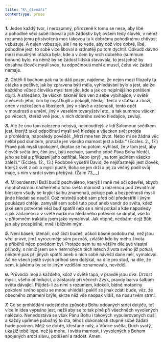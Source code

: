 ```yaml
---
title: "K\_čtenáři"
contentType: prose
---
```


<section>

**_1\._** Jeden každý tvor, i nerozumný, přirozeně k tomu se nese, aby libé a pohodlné věci sobě liboval a jich žádostiv byl; ovšem tedy člověk, v němž rozumná jemu přistvořená moc takovou tu k dobrému pohodlnému chtivost vzbuzuje. A nejen vzbuzuje, ale i na to vede, aby což více dobré, libé, pohodlné jest, to sobě více liboval a srdnatěji po tom dychtil. Odkudž dávno mezi moudrými otázka byla, kde a v čem by vrch dobrého (summum bonum) bylo, na němž by se žádost lidská stavovala, to jest jehož by dosáhna člověk myslí svou, tu odpočinouti mohl a musel, čeho víc žádati nemaje.

</section>

<section>

**_2._** Chtěli-li bychom pak na to dáti pozor, najdeme, že nejen mezi filozofy ta otázka a pečlivé, jak by zpravena býti měla, vyhledávání bylo a jest, ale že každého vůbec člověka mysl tam jde, kde a jak co nejplnějšího potěšení dojíti. A shledáno, že všickni takměř lidé ven z sebe vybíhajíce, v světě a věcech jeho, čím by mysl kojili a pokojili, hledají, tento v statku a zboží, onen v rozkošech a libostech, jiný v slávě a vzácnosti, tento opět v moudrosti a umění, jiný v veselém tovaryšství etc., a tak summou všickni po věcech, kteréž vně jsou, v nich dobrého svého hledajíce, zevlují.

</section>

<section>

**_3._** Ale že ono tam nalezeno nebývá, nejmoudřejší z lidí Šalomoun svědkem jest, kterýž také odpočinutí mysli své hledaje a všecken svět projda a prohlédna, naposledy pověděl: „Mrzí mne ten život. Nebo mi se žádná věc nelíbí pod sluncem, protože jen všecko marnost jest a bída.“ (Eccles. 2., 17.) Pravé pak mysli upokojení, doptav se ho potom, vyhlásil, že v tom jest, aby člověk světa tím, čím jest, býti nechaje, samého sobě Pána Boha hleděl, jeho se bál a přikázaní jeho ostříhal. Nebo (prý) „na tom jediném všecko záleží.“ (Eccles. 12., 13.) Podobně vyšetřil David, že nejšťastnější jest člověk, kterýž svět z očí a mysli pustě, Boha se jen drží a jej za věčný podíl svůj maje, s ním v srdci svém přebývá. (Žalm 73_._)

</section>

<section>

**_4._** Milosrdenství Boží budiž pochváleno, kterýž i mně mé oči odevřel, abych mnohotvárnou nádherného toho světa marnost a mizernou pod zevnitřním bleskem všudy se kryjící šalbu znamenati, pokoje pak a bezpečnosti mysli jinde hledati se naučil. Což místněji sobě sám před očí předestříti i jiným poukázati chtěje, zamyslil sem sobě tuto pouť aneb vandr do světa, kdež jaké sem potvorné věci buď spatřil neb se s nimi potkal a kde naposledy a jak žádaného a v světě nadarmo hledaného potěšení se doptal, vše to v přítomném traktátu jsem jako vymaloval. Jak vtipně, nedbám; dejž Bůh, jen aby prospěšně, mně i bližním mým.

</section>

<section>

**_5._** Není báseň, čtenáři, což čísti budeš, ačkoli básně podobu má, než jsou věci pravé, jimž vyrozuměje sám poznáš, zvláště kdo by mého života a příběhů něco povědom byl. Protože sem tu na větším díle své vlastní příhody, s nimiž jsem se v nemnohých těch letech života svého již potkal, některé pak při jiných spatřil aneb o nich sobě návěští dané měl, vymaloval. Ač ne všech ještě svých příhod sem dotýkal, na díle pro stud, na díle, že sem, k jakému by se to jiným vzdělání oznamovalo, nevěděl.

</section>

<section>

**_6._** Průvodčí moji a každého, kdož v světě tápá, v pravdě jsou dva: Drzost mysli, všeho ohledující, a zastaralý při věcech Zvyk, pravdy barvu šalbám světa dávající. Půjdeš-li za nimi s rozumem, kdokoli, bídné motaniny pokolení svého spolu se mnou uhlédáš; pakliť se jinak zdáti bude, věz, že obecného zmámení brýle, skrze něž vše naopak vidíš, na nosu tvém strmí.

</section>

<section>

**_7._** Co se prohlédání radostného způsobu Bohu oddaných srdcí dotýče, toť více in idea vypsáno jest, nežli aby se to tak plně při všechněch vyvolených nalézalo. Nenedostává se však Pánu Bohu i takových vypulerovaných duší, a každý upřímně pobožný to čta, téhož dokonalosti stupně sobě žádati bude povinen. Mějž se dobře, křesťane milý, a Vůdce světla, Duch svatý, ukažiž tobě lépe, než já mohu, i světa marnost, i vyvolených s Bohem spojených srdcí slávu, potěšení a radost. Amen.

</section>
